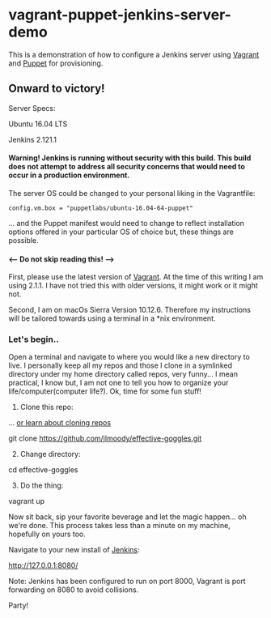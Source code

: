 # vagrant-puppet-jenkins-server-demo

This is a demonstration of how to configure a Jenkins server using [Vagrant](https://www.vagrantup.com/) and [Puppet](https://puppet.com/) for provisioning.

## Onward to victory!

Server Specs:

Ubuntu 16.04 LTS

Jenkins 2.121.1

#### Warning! Jenkins is running without security with this build. This build does not attempt to address all security concerns that would need to occur in a production environment.

The server OS could be changed to your personal liking in the Vagrantfile:

```
config.vm.box = "puppetlabs/ubuntu-16.04-64-puppet"
```

... and the Puppet manifest would need to change to reflect installation options offered in your particular OS of choice but, these things are possible.

#### \<\-\- Do not skip reading this! \-\-\>

First, please use the latest version of [Vagrant](https://www.vagrantup.com/). At the time of this writing I am using 2.1.1. I have not tried this with older versions, it might work or it might not.

Second, I am on macOs Sierra Version 10.12.6. Therefore my instructions will be tailored towards using a terminal in a \*nix environment.

### Let's begin..

Open a terminal and navigate to where you would like a new directory to live. I personally keep all my repos and those I clone in a symlinked directory under my home directory called repos, very funny... I mean practical, I know but, I am not one to tell you how to organize your life/computer(computer life?). Ok, time for some fun stuff!

1. Clone this repo:

... [or learn about cloning repos](https://help.github.com/articles/cloning-a-repository/)

git clone https://github.com/jlmoody/effective-goggles.git

2. Change directory:

cd effective-goggles

3. Do the thing:

vagrant up

Now sit back, sip your favorite beverage and let the magic happen... oh we're done. This process takes less than a minute on my machine, hopefully on yours too.

Navigate to your new install of [Jenkins](https://jenkins.io/):

http://127.0.0.1:8080/

Note: Jenkins has been configured to run on port 8000, Vagrant is port forwarding on 8080 to avoid collisions.

Party!